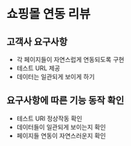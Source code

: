 # 쇼핑몰 연동 리뷰

## 고객사 요구사항
- 각 페이지들이 자연스럽게 연동되도록 구현
- 테스트 URL 제공
- 데이터는 일관되게 보이게 하기

## 요구사항에 따른 기능 동작 확인

- 테스트 URl 정상작동 확인
- 데이터들이 일관되게 보이는지 확인
- 페이지들 연동이 자연스러운지 확인
